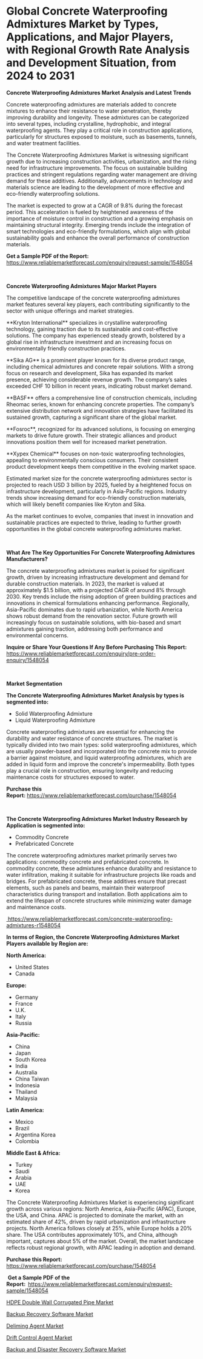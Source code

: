 <p><h1>Global Concrete Waterproofing Admixtures Market by Types, Applications, and Major Players, with Regional Growth Rate Analysis and Development Situation, from 2024 to 2031</h1></p><p><strong>Concrete Waterproofing Admixtures Market Analysis and Latest Trends</strong></p>
<p><p>Concrete waterproofing admixtures are materials added to concrete mixtures to enhance their resistance to water penetration, thereby improving durability and longevity. These admixtures can be categorized into several types, including crystalline, hydrophobic, and integral waterproofing agents. They play a critical role in construction applications, particularly for structures exposed to moisture, such as basements, tunnels, and water treatment facilities.</p><p>The Concrete Waterproofing Admixtures Market is witnessing significant growth due to increasing construction activities, urbanization, and the rising need for infrastructure improvements. The focus on sustainable building practices and stringent regulations regarding water management are driving demand for these additives. Additionally, advancements in technology and materials science are leading to the development of more effective and eco-friendly waterproofing solutions. </p><p>The market is expected to grow at a CAGR of 9.8% during the forecast period. This acceleration is fueled by heightened awareness of the importance of moisture control in construction and a growing emphasis on maintaining structural integrity. Emerging trends include the integration of smart technologies and eco-friendly formulations, which align with global sustainability goals and enhance the overall performance of construction materials.</p></p>
<p><strong>Get a Sample PDF of the Report:&nbsp;</strong> <a href="https://www.reliablemarketforecast.com/enquiry/request-sample/1548054?utm_campaign=1129&utm_medium=2&utm_source=Github&utm_content=ia&utm_term=14112024&utm_id=concrete-waterproofing-admixtures">https://www.reliablemarketforecast.com/enquiry/request-sample/1548054</a></p>
<p>&nbsp;</p>
<p><strong>Concrete Waterproofing Admixtures Major Market Players</strong></p>
<p><p>The competitive landscape of the concrete waterproofing admixtures market features several key players, each contributing significantly to the sector with unique offerings and market strategies. </p><p>**Kryton International** specializes in crystalline waterproofing technology, gaining traction due to its sustainable and cost-effective solutions. The company has experienced steady growth, bolstered by a global rise in infrastructure investment and an increasing focus on environmentally friendly construction practices.</p><p>**Sika AG** is a prominent player known for its diverse product range, including chemical admixtures and concrete repair solutions. With a strong focus on research and development, Sika has expanded its market presence, achieving considerable revenue growth. The company’s sales exceeded CHF 10 billion in recent years, indicating robust market demand.</p><p>**BASF** offers a comprehensive line of construction chemicals, including Rheomac series, known for enhancing concrete properties. The company’s extensive distribution network and innovation strategies have facilitated its sustained growth, capturing a significant share of the global market.</p><p>**Fosroc**, recognized for its advanced solutions, is focusing on emerging markets to drive future growth. Their strategic alliances and product innovations position them well for increased market penetration.</p><p>**Xypex Chemical** focuses on non-toxic waterproofing technologies, appealing to environmentally conscious consumers. Their consistent product development keeps them competitive in the evolving market space.</p><p>Estimated market size for the concrete waterproofing admixtures sector is projected to reach USD 3 billion by 2025, fueled by a heightened focus on infrastructure development, particularly in Asia-Pacific regions. Industry trends show increasing demand for eco-friendly construction materials, which will likely benefit companies like Kryton and Sika.</p><p>As the market continues to evolve, companies that invest in innovation and sustainable practices are expected to thrive, leading to further growth opportunities in the global concrete waterproofing admixtures market.</p></p>
<p>&nbsp;</p>
<p><strong>What Are The Key Opportunities For Concrete Waterproofing Admixtures Manufacturers?</strong></p>
<p><p>The concrete waterproofing admixtures market is poised for significant growth, driven by increasing infrastructure development and demand for durable construction materials. In 2023, the market is valued at approximately $1.5 billion, with a projected CAGR of around 8% through 2030. Key trends include the rising adoption of green building practices and innovations in chemical formulations enhancing performance. Regionally, Asia-Pacific dominates due to rapid urbanization, while North America shows robust demand from the renovation sector. Future growth will increasingly focus on sustainable solutions, with bio-based and smart admixtures gaining traction, addressing both performance and environmental concerns.</p></p>
<p><strong>Inquire or Share Your Questions If Any Before Purchasing This Report:</strong> <a href="https://www.reliablemarketforecast.com/enquiry/pre-order-enquiry/1548054?utm_campaign=1129&utm_medium=2&utm_source=Github&utm_content=ia&utm_term=14112024&utm_id=concrete-waterproofing-admixtures">https://www.reliablemarketforecast.com/enquiry/pre-order-enquiry/1548054</a></p>
<p>&nbsp;</p>
<p><strong>Market Segmentation</strong></p>
<p><strong>The Concrete Waterproofing Admixtures Market Analysis by types is segmented into:</strong></p>
<p><ul><li>Solid Waterproofing Admixture</li><li>Liquid Waterproofing Admixture</li></ul></p>
<p><p>Concrete waterproofing admixtures are essential for enhancing the durability and water resistance of concrete structures. The market is typically divided into two main types: solid waterproofing admixtures, which are usually powder-based and incorporated into the concrete mix to provide a barrier against moisture, and liquid waterproofing admixtures, which are added in liquid form and improve the concrete's impermeability. Both types play a crucial role in construction, ensuring longevity and reducing maintenance costs for structures exposed to water.</p></p>
<p><strong>Purchase this Report:&nbsp;</strong><a href="https://www.reliablemarketforecast.com/purchase/1548054?utm_campaign=1129&utm_medium=2&utm_source=Github&utm_content=ia&utm_term=14112024&utm_id=concrete-waterproofing-admixtures">https://www.reliablemarketforecast.com/purchase/1548054</a></p>
<p>&nbsp;</p>
<p><strong>The Concrete Waterproofing Admixtures Market Industry Research by Application is segmented into:</strong></p>
<p><ul><li>Commodity Concrete</li><li>Prefabricated Concrete</li></ul></p>
<p><p>The concrete waterproofing admixtures market primarily serves two applications: commodity concrete and prefabricated concrete. In commodity concrete, these admixtures enhance durability and resistance to water infiltration, making it suitable for infrastructure projects like roads and bridges. For prefabricated concrete, these additives ensure that precast elements, such as panels and beams, maintain their waterproof characteristics during transport and installation. Both applications aim to extend the lifespan of concrete structures while minimizing water damage and maintenance costs.</p></p>
<p><a href="https://www.reliablemarketforecast.com/concrete-waterproofing-admixtures-r1548054?utm_campaign=1129&utm_medium=2&utm_source=Github&utm_content=ia&utm_term=14112024&utm_id=concrete-waterproofing-admixtures">&nbsp;https://www.reliablemarketforecast.com/concrete-waterproofing-admixtures-r1548054</a></p>
<p><strong>In terms of Region, the Concrete Waterproofing Admixtures Market Players available by Region are:</strong></p>
<p>
    <p> <strong> North America: </strong>
        <ul>
            <li>United States</li>
            <li>Canada</li>
        </ul>
        </p> 
    <p> <strong> Europe: </strong>
        <ul>
            <li>Germany</li>
            <li>France</li>
            <li>U.K.</li>
            <li>Italy</li>
            <li>Russia</li>
        </ul>
        </p> 
    <p> <strong> Asia-Pacific: </strong>
        <ul>
            <li>China</li>
            <li>Japan</li>
            <li>South Korea</li>
            <li>India</li>
            <li>Australia</li>
            <li>China Taiwan</li>
            <li>Indonesia</li>
            <li>Thailand</li>
            <li>Malaysia</li>
        </ul>
        </p> 
    <p> <strong> Latin America: </strong>
        <ul>
            <li>Mexico</li>
            <li>Brazil</li>
            <li>Argentina Korea</li>
            <li>Colombia</li>
        </ul>
        </p> 
    <p> <strong> Middle East & Africa: </strong>
        <ul>
            <li>Turkey</li>
            <li>Saudi</li>
            <li>Arabia</li>
            <li>UAE</li>
            <li>Korea</li>
        </ul>
    </p>
    </p>
<p><p>The Concrete Waterproofing Admixtures Market is experiencing significant growth across various regions: North America, Asia-Pacific (APAC), Europe, the USA, and China. APAC is projected to dominate the market, with an estimated share of 42%, driven by rapid urbanization and infrastructure projects. North America follows closely at 25%, while Europe holds a 20% share. The USA contributes approximately 10%, and China, although important, captures about 5% of the market. Overall, the market landscape reflects robust regional growth, with APAC leading in adoption and demand.</p></p>
<p><strong>Purchase this Report: </strong><a href="https://www.reliablemarketforecast.com/purchase/1548054?utm_campaign=1129&utm_medium=2&utm_source=Github&utm_content=ia&utm_term=14112024&utm_id=concrete-waterproofing-admixtures">https://www.reliablemarketforecast.com/purchase/1548054</a></p>
<p>&nbsp;<strong>Get a Sample PDF of the Report:&nbsp;&nbsp;</strong><a href="https://www.reliablemarketforecast.com/enquiry/request-sample/1548054?utm_campaign=1129&utm_medium=2&utm_source=Github&utm_content=ia&utm_term=14112024&utm_id=concrete-waterproofing-admixtures">https://www.reliablemarketforecast.com/enquiry/request-sample/1548054</a></p>
<p><strong></strong></p>
<p><p><a href="https://www.linkedin.com/pulse/global-hdpe-double-wall-corrugated-pipe-industry-analysis-zv0we?utm_campaign=1129&utm_medium=2&utm_source=Github&utm_content=ia&utm_term=14112024&utm_id=concrete-waterproofing-admixtures">HDPE Double Wall Corrugated Pipe Market</a></p><p><a href="https://issuu.com/reportprime-2/docs/backup-recovery-software-market-siz_a00183c323be4d?utm_campaign=1129&utm_medium=2&utm_source=Github&utm_content=ia&utm_term=14112024&utm_id=concrete-waterproofing-admixtures">Backup Recovery Software Market</a></p><p><a href="https://www.linkedin.com/pulse/global-deliming-agent-market-analysis-trends-forecasts-growth-kvlue?utm_campaign=1129&utm_medium=2&utm_source=Github&utm_content=ia&utm_term=14112024&utm_id=concrete-waterproofing-admixtures">Deliming Agent Market</a></p><p><a href="https://www.linkedin.com/pulse/drift-control-agent-market-trends-insights-type-application-ibqje?utm_campaign=1129&utm_medium=2&utm_source=Github&utm_content=ia&utm_term=14112024&utm_id=concrete-waterproofing-admixtures">Drift Control Agent Market</a></p><p><a href="https://issuu.com/reportprime-2/docs/backup-and-disaster-recovery-softwa_33996093c1bcb5?utm_campaign=1129&utm_medium=2&utm_source=Github&utm_content=ia&utm_term=14112024&utm_id=concrete-waterproofing-admixtures">Backup and Disaster Recovery Software Market</a></p></p>